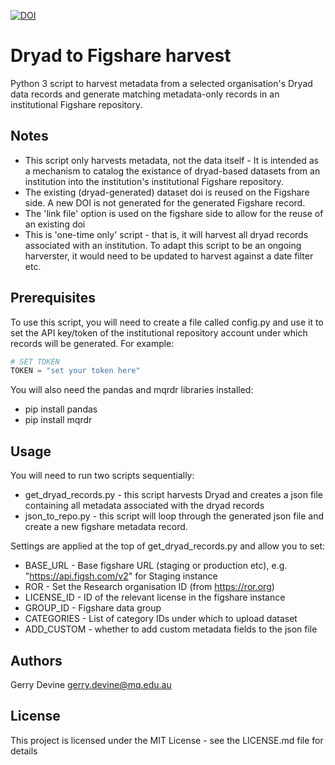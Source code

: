 [![DOI](https://zenodo.org/badge/DOI/10.5281/zenodo.7183386.svg)](https://doi.org/10.5281/zenodo.7183386)

# Dryad to Figshare harvest

Python 3 script to harvest metadata from a selected organisation's Dryad data records and generate matching metadata-only records in an institutional Figshare repository.

## Notes

- This script only harvests metadata, not the data itself - It is intended as a mechanism to catalog the existance of dryad-based datasets from an institution into the institution's institutional Figshare repository.
- The existing (dryad-generated) dataset doi is reused on the Figshare side. A new DOI is not generated for the generated Figshare record.
- The 'link file' option is used on the figshare side to allow for the reuse of an existing doi
- This is 'one-time only' script - that is, it will harvest all dryad records associated with an institution. To adapt this script to be an ongoing harverster, it would need to be updated to harvest against a date filter etc.

## Prerequisites

To use this script, you will need to create a file called config.py and use it to set the API key/token of the institutional repository
account under which records will be generated. For example:

```python
# SET TOKEN
TOKEN = "set your token here"
```

You will also need the pandas and mqrdr libraries installed:

- pip install pandas
- pip install mqrdr

## Usage

You will need to run two scripts sequentially:

- get_dryad_records.py - this script harvests Dryad and creates a json file containing all metadata associated with the dryad records
- json_to_repo.py - this script will loop through the generated json file and create a new figshare metadata record.

Settings are applied at the top of get_dryad_records.py and allow you to set:

- BASE_URL - Base figshare URL (staging or production etc), e.g. "https://api.figsh.com/v2" for Staging instance
- ROR - Set the Research organisation ID (from https://ror.org)
- LICENSE_ID - ID of the relevant license in the figshare instance
- GROUP_ID - Figshare data group
- CATEGORIES - List of category IDs under which to upload dataset
- ADD_CUSTOM - whether to add custom metadata fields to the json file

## Authors

Gerry Devine
[gerry.devine@mq.edu.au](mailto:gerry.devine@mq.edu.au)

## License

This project is licensed under the MIT License - see the LICENSE.md file for details
